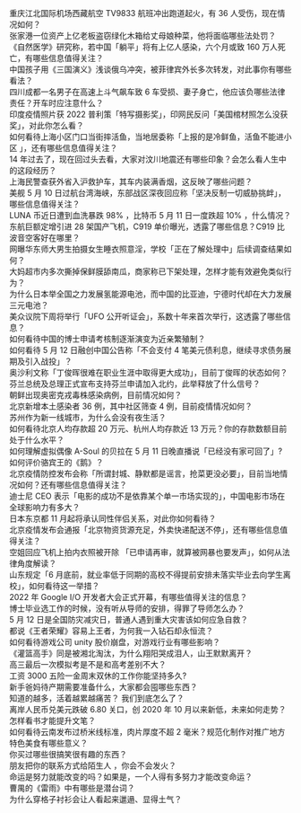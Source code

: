 重庆江北国际机场西藏航空 TV9833 航班冲出跑道起火，有 36 人受伤，现在情况如何？  
张家港一位资产上亿老板盗窃绿化木箱给丈母娘种菜，他将面临哪些法处罚？  
《自然医学》研究称，若中国「躺平」将有上亿人感染，六个月或致 160 万人死亡，有哪些信息值得关注？  
中国孩子用《三国演义》浅谈俄乌冲突，被菲律宾外长多次转发，对此事你有哪些看法？  
四川成都一名男子在高速上斗气飙车致 6 车受损、妻子身亡，他应该负哪些法律责任？开车时应注意什么？  
印度疫情照片获 2022 普利策「特写摄影奖」，印网民反问「美国棺材照怎么没获奖」，对此你怎么看？  
如何看待上海小区门口当街摔活鱼，当地居委称「上报的是冷鲜鱼，活鱼不能进小区 」，还有哪些信息值得关注？  
14 年过去了，现在回过头去看，大家对汶川地震还有哪些印象？会怎么看人生中的这段经历？  
上海民警查获外省入沪救护车，其车内装满香烟，这反映了哪些问题？  
美舰 5 月 10 日过航台湾海峡，东部战区深夜回应称「坚决反制一切威胁挑衅」，哪些信息值得关注？  
LUNA 币近日遭到血洗暴跌 98% ，比特币 5 月 11 日一度跌超 10% ，什么情况？  
东航巨额定增引进 28 架国产飞机，C919 单价曝光，透露了哪些信息？C919 比波音空客好在哪里？  
网曝华东师大男生拍摄女生睡衣照意淫，学校「正在了解处理中」后续调查结果如何？  
大妈超市内多次撕掉保鲜膜舔南瓜，商家称已下架处理，怎样才能有效避免类似行为？  
为什么日本举全国之力发展氢能源电池，而中国的比亚迪，宁德时代却在大力发展三元电池？  
美众议院下周将举行「UFO 公开听证会」，系数十年来首次举行，这透露了哪些信息？  
如何看待中国的博士申请考核制逐渐演变为近亲繁殖制？  
如何看待 5 月 12 日融创中国公告称「不会支付 4 笔美元债利息，继续寻求债务展期及引入战投」？  
奥沙利文称「丁俊晖很难在职业生涯中取得更大成功」，目前丁俊晖的状态如何？  
芬兰总统及总理正式宣布支持芬兰申请加入北约，此举释放了什么信号？  
朝鲜出现奥密克戎毒株感染病例，目前情况如何？  
北京新增本土感染者 36 例，其中社区筛查 4 例，目前疫情情况如何？  
苏州作为新一线城市，为什么会没有夜生活？  
如何看待北京人均存款超 20 万元、杭州人均存款近 13 万元？你的存款数额目前处于什么水平？  
如何理解虚拟偶像 A-Soul 的贝拉在 5 月 11 日晚直播说「已经没有家可回了」?  
如何评价骆宾王的《鹅》？  
北京疫情防控发布会称「所谓封城、静默都是谣言，抢菜更没必要」，目前当地情况如何？还有哪些信息值得关注？  
迪士尼 CEO 表示「电影的成功不是依靠某个单一市场实现的」，中国电影市场在全球影响力有多大？  
日本东京都 11 月起将承认同性伴侣关系，对此你如何看待？  
北京疫情发布会通报「北京物资货源充足，外卖快递配送不停」，还有哪些信息值得关注？  
空姐回应飞机上拍内衣照被开除 「已申请再审，就算被网暴也要发声」，如何从法律角度解读？  
山东规定「6 月底前，就业率低于同期的高校不得提前安排未落实毕业去向学生离校」，如何看待这一举措？  
2022 年 Google I/O 开发者大会正式开幕，有哪些值得关注的信息？  
博士毕业选工作的时候，没有听从导师的安排，得罪了导师怎么办？  
5 月 12 日是全国防灾减灾日，普通人遇到重大灾害该如何应急自救？  
都说《王者荣耀》容易上王者，为何我一入钻石却永恒流？  
如何看待游戏公司 unity 股价崩盘，对游戏行业有哪些影响？  
《灌篮高手》同是被湘北淘汰，为什么翔阳哭成泪人，山王默默离开？  
高三最后一次模拟考是不是和高考差别不大？  
工资 3000 五险一金周末双休的工作你能坚持多久?  
新手爸妈待产期需要准备什么，大家都会囤哪些东西？  
知道的越多，活着越累越痛苦？ 我们到底怎么了？  
离岸人民币兑美元跌破 6.80 关口，创 2020 年 10 月以来新低，未来如何走势？  
怎样看书才能提升文笔？  
如何看待云南发布过桥米线标准，肉片厚度不超 2 毫米？规范化制作对推广地方特色美食有哪些意义？  
你买过哪些很搞笑很有趣的东西？  
朋友把你的联系方式给陌生人 ，你会不会发火？  
命运是努力就能改变的吗？如果是，一个人得有多努力才能改变命运？  
曹禺的《雷雨》中有哪些是潜台词？  
为什么穿格子衬衫会让人看起来邋遢、显得土气？  

